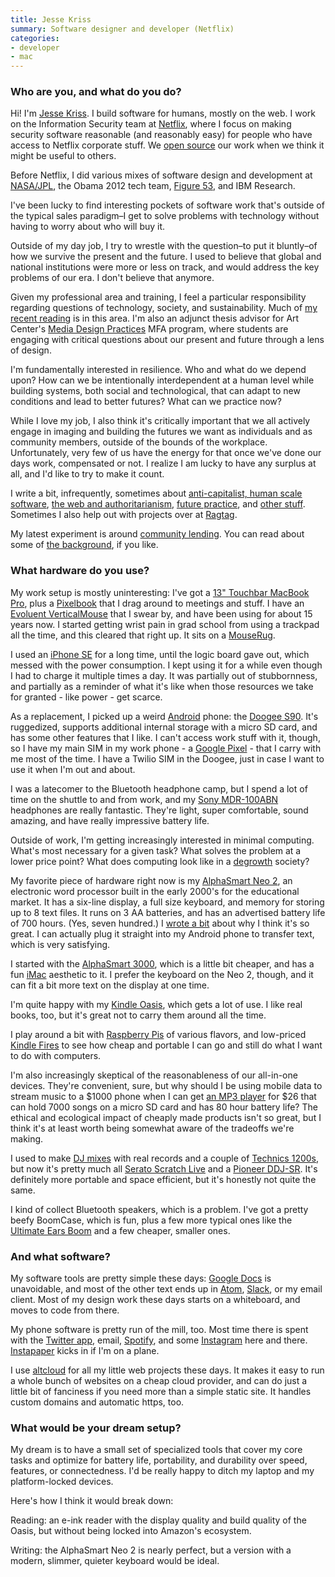 ```yaml
---
title: Jesse Kriss
summary: Software designer and developer (Netflix)
categories:
- developer
- mac
---
```


### Who are you, and what do you do?

Hi! I'm [Jesse Kriss](https://jklabs.net/ "Jesse's website."). I build software for humans, mostly on the web. I work on the Information Security team at [Netflix][], where I focus on making security software reasonable (and reasonably easy) for people who have access to Netflix corporate stuff. We [open source][stethoscope] our work when we think it might be useful to others.

Before Netflix, I did various mixes of software design and development at [NASA/JPL](https://www.jpl.nasa.gov/news/news.php?feature=7249 "A NASA article about Mars virtual reality software."), the Obama 2012 tech team, [Figure 53](https://figure53.com/ "A theatre software company."), and IBM Research.

I've been lucky to find interesting pockets of software work that's outside of the typical sales paradigm–I get to solve problems with technology without having to worry about who will buy it.

Outside of my day job, I try to wrestle with the question–to put it bluntly–of how we survive the present and the future. I used to believe that global and national institutions were more or less on track, and would address the key problems of our era. I don't believe that anymore.

Given my professional area and training, I feel a particular responsibility regarding questions of technology, society, and sustainability. Much of [my recent reading](https://tilde.tinyserver.club/&#x7e;jkriss/reading "A list of things Jesse is reading.") is in this area. I'm also an adjunct thesis advisor for Art Center's [Media Design Practices](http://mediadesignpractices.net/ "An art/design school program.") MFA program, where students are engaging with critical questions about our present and future through a lens of design.

I'm fundamentally interested in resilience. Who and what do we depend upon? How can we be intentionally interdependent at a human level while building systems, both social and technological, that can adapt to new conditions and lead to better futures? What can we practice now?

While I love my job, I also think it's critically important that we all actively engage in imaging and building the futures we want as individuals and as community members, outside of the bounds of the workplace. Unfortunately, very few of us have the energy for that once we've done our days work, compensated or not. I realize I am lucky to have any surplus at all, and I'd like to try to make it count.

I write a bit, infrequently, sometimes about [anti-capitalist, human scale software](https://tilde.tinyserver.club/&#x7e;jkriss/writing/human-scale "Jesse's article about human scale software."), [the web and authoritarianism](https://tilde.tinyserver.club/&#x7e;jkriss/writing/the-web "Jesse's article about web decentralisation."), [future practice](https://tilde.tinyserver.club/&#x7e;jkriss/writing/future-practice "Jesse's article about future practice."), and [other stuff](https://degrowth.industries "A list of Jesse's writing."). Sometimes I also help out with projects over at [Ragtag](https://ragtag.org/ "A community of tech volunteers.").

My latest experiment is around [community lending](https://lendinglibrary.club/ "A community lending project."). You can read about some of [the background](https://lendinglibrary.club "Jesse's article about Lending Library."), if you like.

### What hardware do you use?

My work setup is mostly uninteresting: I've got a [13" Touchbar MacBook Pro][macbook-pro], plus a [Pixelbook][] that I drag around to meetings and stuff. I have an [Evoluent VerticalMouse][verticalmouse] that I swear by, and have been using for about 15 years now. I started getting wrist pain in grad school from using a trackpad all the time, and this cleared that right up. It sits on a [MouseRug][].

I used an [iPhone SE][iphone-se] for a long time, until the logic board gave out, which messed with the power consumption. I kept using it for a while even though I had to charge it multiple times a day. It was partially out of stubbornness, and partially as a reminder of what it's like when those resources we take for granted - like power - get scarce.

As a replacement, I picked up a weird [Android][] phone: the [Doogee S90][s90]. It's ruggedized, supports additional internal storage with a micro SD card, and has some other features that I like. I can't access work stuff with it, though, so I have my main SIM in my work phone - a [Google Pixel][pixel] - that I carry with me most of the time. I have a Twilio SIM in the Doogee, just in case I want to use it when I'm out and about.

I was a latecomer to the Bluetooth headphone camp, but I spend a lot of time on the shuttle to and from work, and my [Sony MDR-100ABN][mdr-100abn] headphones are really fantastic.  They're light, super comfortable, sound amazing, and have really impressive battery life.

Outside of work, I'm getting increasingly interested in minimal computing. What's most necessary for a given task? What solves the problem at a lower price point? What does computing look like in a [degrowth](https://en.wikipedia.org/wiki/Degrowth "The Wikipedia entry for degrowth.") society?

My favorite piece of hardware right now is my [AlphaSmart Neo 2][alphasmart-neo-2], an electronic word processor built in the early 2000's for the educational market. It has a six-line display, a full size keyboard, and memory for storing up to 8 text files. It runs on 3 AA batteries, and has an advertised battery life of 700 hours. (Yes, seven hundred.) I [wrote a bit](https://tilde.tinyserver.club/&#x7e;jkriss/writing/minimal-computing "Jesse's article about minimal computing.") about why I think it's so great. I can actually plug it straight into my Android phone to transfer text, which is very satisfying.

I started with the [AlphaSmart 3000][alphasmart-3000], which is a little bit cheaper, and has a fun [iMac][] aesthetic to it. I prefer the keyboard on the Neo 2, though, and it can fit a bit more text on the display at one time.

I'm quite happy with my [Kindle Oasis][kindle-oasis], which gets a lot of use. I like real books, too, but it's great not to carry them around all the time.

I play around a bit with [Raspberry Pis][raspberry-pi] of various flavors, and low-priced [Kindle Fires][kindle-fire] to see how cheap and portable I can go and still do what I want to do with computers.

I'm also increasingly skeptical of the reasonableness of our all-in-one devices. They're convenient, sure, but why should I be using mobile data to stream music to a $1000 phone when I can get [an MP3 player][x02] for $26 that can hold 7000 songs on a micro SD card and has 80 hour battery life? The ethical and ecological impact of cheaply made products isn't so great, but I think it's at least worth being somewhat aware of the tradeoffs we're making.

I used to make [DJ mixes](https://sound.jklabs.net/ "Jesse's DJ mixes.") with real records and a couple of [Technics 1200s][sl-1200], but now it's pretty much all [Serato Scratch Live][scratch-live] and a [Pioneer DDJ-SR][ddj-sr]. It's definitely more portable and space efficient, but it's honestly not quite the same.

I kind of collect Bluetooth speakers, which is a problem. I've got a pretty beefy BoomCase, which is fun, plus a few more typical ones like the [Ultimate Ears Boom][ue-boom] and a few cheaper, smaller ones.

### And what software?

My software tools are pretty simple these days: [Google Docs][google-docs] is unavoidable, and most of the other text ends up in [Atom][], [Slack][], or my email client. Most of my design work these days starts on a whiteboard, and moves to code from there.

My phone software is pretty run of the mill, too. Most time there is spent with the [Twitter app][twitter-android], email, [Spotify][spotify-android], and some [Instagram][instagram-android] here and there. [Instapaper][instapaper-android] kicks in if I'm on a plane.

I use [altcloud][] for all my little web projects these days. It makes it easy to run a whole bunch of websites on a cheap cloud provider, and can do just a little bit of fanciness if you need more than a simple static site. It handles custom domains and automatic https, too.

### What would be your dream setup?

My dream is to have a small set of specialized tools that cover my core tasks and optimize for battery life, portability, and durability over speed, features, or connectedness. I'd be really happy to ditch my laptop and my platform-locked devices.

Here's how I think it would break down:

Reading: an e-ink reader with the display quality and build quality of the Oasis, but without being locked into Amazon's ecosystem.

Writing: the AlphaSmart Neo 2 is nearly perfect, but a version with a modern, slimmer, quieter keyboard would be ideal.

[alphasmart-3000]: https://en.wikipedia.org/wiki/AlphaSmart#AlphaSmart_3000 "A portable word processor."
[alphasmart-neo-2]: https://en.wikipedia.org/wiki/AlphaSmart#Neo "A portable word processor."
[ddj-sr]: https://www.pioneerdj.com/en-us/product/controller/archive/ddj-sr/black/overview/ "A hardware controller for Serato DJ software."
[imac]: https://www.apple.com/imac/ "An all-in-one computer."
[iphone-se]: https://en.wikipedia.org/wiki/IPhone_SE "A 4 inch smartphone."
[kindle-fire]: https://www.amazon.com/Kindle-Fire-Amazon-Tablet/dp/B0051VVOB2 "An Android-based tablet."
[kindle-oasis]: https://www.amazon.com/Amazon-Kindle-Oasis-eReader-with-Leather-Charging-Cover/dp/B00REQKWGA "An ebook reader."
[macbook-pro]: https://www.apple.com/macbook-pro/ "A laptop."
[mdr-100abn]: https://www.sony.com/electronics/headband-headphones/mdr-100abn "Wireless over-the-ear headphones."
[mouserug]: https://www.mouserug.com/ "A textile mouse pad."
[pixel]: https://store.google.com/product/pixel_phone "A 5 inch Android smartphone."
[pixelbook]: https://store.google.com/us/product/google_pixelbook "A 12.3 inch Chromebook."
[raspberry-pi]: https://en.wikipedia.org/wiki/Raspberry_Pi "A single-board hackable computer."
[s90]: https://www.doogee.cc/detail/ip68-rugged-smartphone_s90/149 "A 6.18 inch rugged Android smartphone."
[sl-1200]: https://en.wikipedia.org/wiki/Technics_SL-1200 "A turntable."
[ue-boom]: https://en.wikipedia.org/wiki/UE_Boom "A portable Bluetooth speaker."
[verticalmouse]: https://www.evoluent.com/vm3w.html "A unique wireless mouse."
[x02]: http://www.ruizutek.com/x02.html "A portable MP3 player."
[altcloud]: https://github.com/jkriss/altcloud "Web server software."
[android]: https://developers.google.com/android/?csw=1 "A mobile phone platform."
[atom]: https://atom.io/ "A text editor based on web technology."
[google-docs]: https://en.wikipedia.org/wiki/Google_Docs "A web-based office suite."
[instagram-android]: https://play.google.com/store/apps/details?id=com.instagram.android "A photo taking/sharing app."
[instapaper-android]: https://www.instapaper.com/android "A client for the read later service."
[netflix]: https://www.netflix.com/ "A movie rental and streaming service."
[scratch-live]: https://serato.com/scratchlive "Vinyl emulation software."
[slack]: https://slack.com/ "A collaboration service."
[spotify-android]: https://play.google.com/store/apps/details?id=com.spotify.music "An Android client for the music service."
[stethoscope]: https://github.com/Netflix-Skunkworks/stethoscope-app "A Mac desktop tool for evaluating security settings."
[twitter-android]: https://play.google.com/store/apps/details?id=com.twitter.android "A Twitter client for Android."
